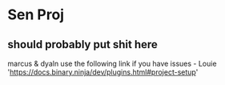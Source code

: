 # Sen Proj

## should probably put shit here


marcus & dyaln use the following link if you have issues - Louie 
'https://docs.binary.ninja/dev/plugins.html#project-setup'
